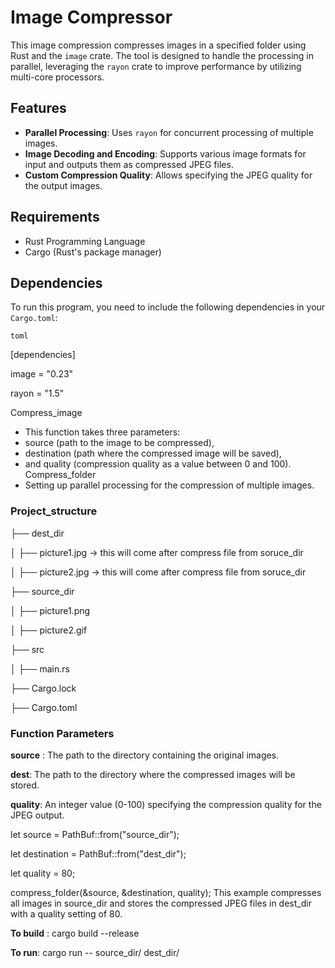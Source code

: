 # Image Compressor

This image compression compresses images in a specified folder using Rust and the `image` crate. The tool is designed to handle the processing in parallel, leveraging the `rayon` crate to improve performance by utilizing multi-core processors.

## Features

- **Parallel Processing**: Uses `rayon` for concurrent processing of multiple images.
- **Image Decoding and Encoding**: Supports various image formats for input and outputs them as compressed JPEG files.
- **Custom Compression Quality**: Allows specifying the JPEG quality for the output images.

## Requirements

- Rust Programming Language
- Cargo (Rust's package manager)

## Dependencies

To run this program, you need to include the following dependencies in your `Cargo.toml`:

```toml```

[dependencies]

image = "0.23"

rayon = "1.5"

Compress_image
 - This function takes three parameters: 
 - source (path to the image to be compressed), 
 - destination (path where the compressed image will be saved), 
 - and quality (compression quality as a value between 0 and 100).
Compress_folder 
 - Setting up parallel processing for the compression of multiple images.

### Project_structure
├── dest_dir 

│   ├── picture1.jpg -> this will come after compress file from soruce_dir

│   ├── picture2.jpg -> this will come after compress file from soruce_dir

├── source_dir

│   ├── picture1.png

│   ├── picture2.gif

├── src

│   ├── main.rs

├── Cargo.lock

├── Cargo.toml

### Function Parameters

**source** : The path to the directory containing the original images.

**dest**: The path to the directory where the compressed images will be stored.

**quality**: An integer value (0-100) specifying the compression quality for the JPEG output.

let source = PathBuf::from("source_dir");

let destination = PathBuf::from("dest_dir");

let quality = 80;

compress_folder(&source, &destination, quality);
This example compresses all images in source_dir and stores the compressed JPEG files in dest_dir with a quality setting of 80.

**To build** : cargo build --release

**To run**: cargo run -- source_dir/ dest_dir/

